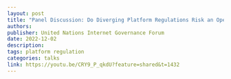 ```yaml
---
layout: post
title: "Panel Discussion: Do Diverging Platform Regulations Risk an Open Internet?"
authors: 
publisher: United Nations Internet Governance Forum
date: 2022-12-02
description: 
tags: platform regulation
categories: talks
link: https://youtu.be/CRY9_P_qkdU?feature=shared&t=1432
---
```

